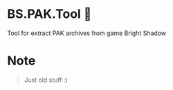 # BS.PAK.Tool :see_no_evil:
Tool for extract PAK archives from game Bright Shadow

# Note
> Just old stuff :)